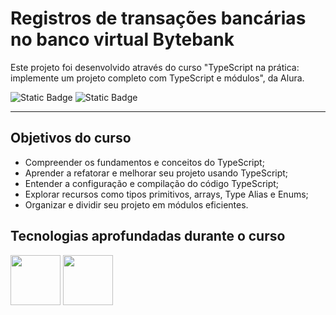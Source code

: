 # Registros de transações bancárias no banco virtual Bytebank

  Este projeto foi desenvolvido através do curso "TypeScript na prática: implemente um projeto completo com TypeScript e módulos", da Alura. 

![Static Badge](https://img.shields.io/badge/Conclu%C3%ADdo-label?style=for-the-badge&label=Status) ![Static Badge](https://img.shields.io/badge/Alura-label?style=for-the-badge&label=Curso&color=%23000080)

<hr>

## Objetivos do curso

* Compreender os fundamentos e conceitos do TypeScript;
* Aprender a refatorar e melhorar seu projeto usando TypeScript;
* Entender a configuração e compilação do código TypeScript;
* Explorar recursos como tipos primitivos, arrays, Type Alias e Enums;
* Organizar e dividir seu projeto em módulos eficientes.

## Tecnologias aprofundadas durante o curso

<img src="https://cdn.jsdelivr.net/gh/devicons/devicon@latest/icons/javascript/javascript-original.svg" width="80" height="80"/>                <img src="https://cdn.jsdelivr.net/gh/devicons/devicon@latest/icons/typescript/typescript-original.svg" width="80" height="80"/>

<!-- ## Visualização do projeto
<a href="https://monibank-ruby.vercel.app/" target="_blank">![Static Badge](https://img.shields.io/badge/Vercel-project?style=for-the-badge&color=A91079)</a>

